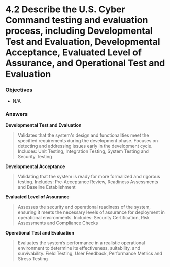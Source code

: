 # 4.2 Describe the U.S. Cyber Command testing and evaluation process, including Developmental Test and Evaluation, Developmental Acceptance, Evaluated Level of Assurance, and Operational Test and Evaluation

### Objectives

- N/A

### Answers

**Developmental Test and Evaluation**
>Validates that the system's design and functionalities meet the specified requirements during the development phase. Focuses on detecting and addressing issues early in the development cycle. Includes: Unit Testing, Integration Testing, System Testing and Security Testing

**Developmental Acceptance**
>Validating that the system is ready for more formalized and rigorous testing. Includes: Pre-Acceptance Review, Readiness Assessments and Baseline Establishment


**Evaluated Level of Assurance**
>Assesses the security and operational readiness of the system, ensuring it meets the necessary levels of assurance for deployment in operational environments. Includes: Security Certification, Risk Assessments and Compliance Checks

**Operational Test and Evaluation**
>Evaluates the system’s performance in a realistic operational environment to determine its effectiveness, suitability, and survivability. Field Testing, User Feedback, Performance Metrics and Stress Testing